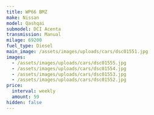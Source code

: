 ```yaml
---
title: WP66 BMZ
make: Nissan
model: Qashqai
submodel: DCI Acenta
transmission: Manual
milage: 69200
fuel_type: Diesel
main_image: /assets/images/uploads/cars/dsc01551.jpg
images:
  - /assets/images/uploads/cars/dsc01555.jpg
  - /assets/images/uploads/cars/dsc01554.jpg
  - /assets/images/uploads/cars/dsc01553.jpg
  - /assets/images/uploads/cars/dsc01552.jpg
price:
  interval: weekly
  amount: 59
hidden: false
---
```

